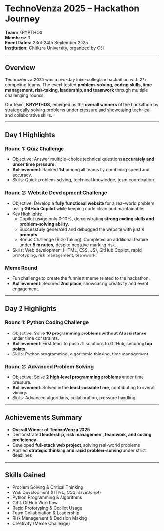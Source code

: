 # TechnoVenza 2025 – Hackathon Journey

**Team:** KRYPTHOS  
**Members:** 3  
**Event Dates:** 23rd-24th September 2025  
**Institution:** Chitkara University, organized by CSI  

---

## Overview
TechnoVenza 2025 was a two-day inter-collegiate hackathon with 27+ competing teams. The event tested **problem-solving, coding skills, time management, risk-taking, leadership, and teamwork** through multiple challenging rounds.

Our team, **KRYPTHOS**, emerged as the **overall winners** of the hackathon by strategically solving problems under pressure and showcasing technical and collaborative skills.

---

## Day 1 Highlights

### Round 1: Quiz Challenge
- Objective: Answer multiple-choice technical questions **accurately and under time pressure**.  
- **Achievement:** Ranked **1st** among all teams by combining speed and accuracy.  
- Skills: Quick problem-solving, technical knowledge, team coordination.

### Round 2: Website Development Challenge
- Objective: Develop a **fully functional website** for a real-world problem using **GitHub Copilot** while keeping code clean and maintainable.  
- Key Highlights:
  - Copilot usage only 0-10%, demonstrating **strong coding skills and problem-solving ability**.  
  - Successfully generated and debugged the website with just **4 prompts**.  
  - Bonus Challenge (Risk-Taking): Completed an additional feature under **5 minutes**, despite negative marking risk.  
- Skills: Web development (HTML, CSS, JS), GitHub Copilot, rapid prototyping, risk management, teamwork.

### Meme Round
- Fun challenge to create the funniest meme related to the hackathon.  
- **Achievement:** Secured **2nd place**, showcasing creativity and event engagement.

---

## Day 2 Highlights

### Round 1: Python Coding Challenge
- Objective: Solve **10 programming problems without AI assistance** under time constraints.  
- **Achievement:** First team to push all solutions to GitHub, securing **top points**.  
- Skills: Python programming, algorithmic thinking, time management.

### Round 2: Advanced Problem Solving
- Objective: Solve **2 high-level programming problems** under time pressure.  
- **Achievement:** Solved in the **least possible time**, contributing to overall victory.  
- Skills: Advanced algorithms, collaboration, pressure handling.

---

## Achievements Summary
- **Overall Winner of TechnoVenza 2025**  
- Demonstrated **leadership, risk management, teamwork, and coding proficiency**  
- Developed **full-stack web project**, solving real-world problems  
- Applied **strategic thinking and rapid problem-solving** under strict deadlines  

---

## Skills Gained
- Problem Solving & Critical Thinking  
- Web Development (HTML, CSS, JavaScript)  
- Python Programming & Algorithms  
- Git & GitHub Workflow  
- Rapid Prototyping & Copilot Usage  
- Team Collaboration & Leadership  
- Risk Management & Decision Making  
- Creativity (Meme Challenge)  

